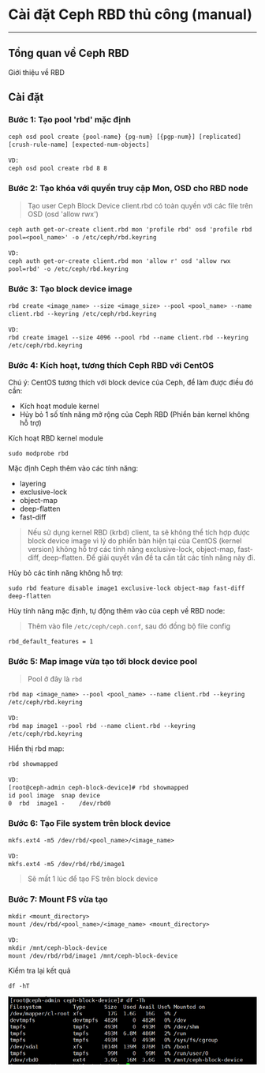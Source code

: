 # Cài đặt Ceph RBD thủ công (manual)
---
## Tổng quan về Ceph RBD
Giới thiệu về RBD

## Cài đặt
### Bước 1: Tạo pool 'rbd' mặc định
```
ceph osd pool create {pool-name} {pg-num} [{pgp-num}] [replicated] [crush-rule-name] [expected-num-objects]

VD:
ceph osd pool create rbd 8 8
```
### Bước 2: Tạo khóa với quyền truy cập Mon, OSD cho RBD node
> Tạo user Ceph Block Device client.rbd có toàn quyền với các file trên OSD (osd 'allow rwx')

```
ceph auth get-or-create client.rbd mon 'profile rbd' osd 'profile rbd pool=<pool_name>' -o /etc/ceph/rbd.keyring

VD:
ceph auth get-or-create client.rbd mon 'allow r' osd 'allow rwx pool=rbd' -o /etc/ceph/rbd.keyring
```

### Bước 3: Tạo block device image
```
rbd create <image_name> --size <image_size> --pool <pool_name> --name client.rbd --keyring /etc/ceph/rbd.keyring

VD:
rbd create image1 --size 4096 --pool rbd --name client.rbd --keyring /etc/ceph/rbd.keyring
```


### Bước 4: Kích hoạt, tương thích Ceph RBD với CentOS
Chú ý: CentOS tương thích với block device của Ceph, để làm được điều đó cần:
- Kích hoạt module kernel
- Hủy bỏ 1 số tính năng mở rộng của Ceph RBD (Phiển bản kernel không hỗ trợ)

Kích hoạt RBD kernel module
```
sudo modprobe rbd
```

Mặc định Ceph thêm vào các tính năng:
- layering
- exclusive-lock
- object-map
- deep-flatten
- fast-diff

> Nếu sử dụng kernel RBD (krbd) client, ta sẽ không thể tích hợp được block device image vì lý do phiển bản hiện tại của CentOS (kernel version) không hỗ trợ các tính năng exclusive-lock, object-map, fast-diff, deep-flatten. Để giải quyết vấn đề ta cần tắt các tính năng này đi.

Hủy bỏ các tính năng không hỗ trợ:
```
sudo rbd feature disable image1 exclusive-lock object-map fast-diff deep-flatten
```
Hủy tính năng mặc định, tự động thêm vào của ceph về RBD node:
> Thêm vào file `/etc/ceph/ceph.conf`, sau đó đồng bộ file config

```
rbd_default_features = 1
```

### Bước 5: Map image vừa tạo tới block device pool
> Pool ở đây là `rbd`

```
rbd map <image_name> --pool <pool_name> --name client.rbd --keyring /etc/ceph/rbd.keyring

VD:
rbd map image1 --pool rbd --name client.rbd --keyring /etc/ceph/rbd.keyring
```

Hiển thị rbd map:
```
rbd showmapped

VD:
[root@ceph-admin ceph-block-device]# rbd showmapped
id pool image  snap device    
0  rbd  image1 -    /dev/rbd0
```

### Bước 6: Tạo File system trên block device
```
mkfs.ext4 -m5 /dev/rbd/<pool_name>/<image_name>

VD:
mkfs.ext4 -m5 /dev/rbd/rbd/image1
```
> Sẽ mất 1 lúc để tạo FS trên block device

### Bước 7: Mount FS vừa tạo
```
mkdir <mount_directory>
mount /dev/rbd/<pool_name>/<image_name> <mount_directory>

VD:
mkdir /mnt/ceph-block-device
mount /dev/rbd/rbd/image1 /mnt/ceph-block-device
```

Kiểm tra lại kết quả
```
df -hT
```

![](images/install-rbd-1.PNG)

